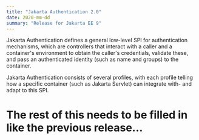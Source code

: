 ```yaml
---
title: "Jakarta Authentication 2.0"
date: 2020-mm-dd
summary: "Release for Jakarta EE 9"
---
```

Jakarta Authentication defines a general low-level SPI for authentication mechanisms, which are controllers
that interact with a caller and a container's environment to obtain the caller's credentials, validate these,
and pass an authenticated identity (such as name and groups) to the container. 

Jakarta Authentication consists of several profiles, with each profile telling how a specific container
(such as Jakarta Servlet) can integrate with- and adapt to this SPI.

# The rest of this needs to be filled in like the previous release...

